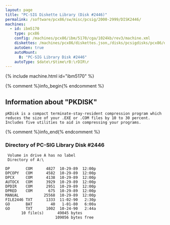 ```yaml
---
layout: page
title: "PC-SIG Diskette Library (Disk #2446)"
permalink: /software/pcx86/sw/misc/pcsig/2000-2999/DISK2446/
machines:
  - id: ibm5170
    type: pcx86
    config: /machines/pcx86/ibm/5170/cga/1024kb/rev3/machine.xml
    diskettes: /machines/pcx86/diskettes.json,/disks/pcsigdisks/pcx86/diskettes.json
    autoGen: true
    autoMount:
      B: "PC-SIG Library Disk #2446"
    autoType: $date\r$time\rB:\rDIR\r
---
```


{% include machine.html id="ibm5170" %}

{% comment %}info_begin{% endcomment %}

## Information about "PKDISK"

    pKDisk is a compact terminate-stay-resident compression program which
    reduces the size of your .EXE or .COM files by 10 to 30 percent.
    Includes five utilities to aid in compressing your programs.
{% comment %}info_end{% endcomment %}


### Directory of PC-SIG Library Disk #2446

     Volume in drive A has no label
     Directory of A:\

    DP       COM      4827  10-29-89  12:00p
    DPCOPY   COM      4582  10-29-89  12:00p
    DPCX     COM      4138  10-29-89  12:00p
    AUTOCX   COM      3929  10-29-89  12:00p
    DPDIR    COM      2951  10-29-89  12:00p
    DPRED    COM       675  10-29-89  12:00p
    MANUAL           25568  10-29-89  12:00p
    FILE2446 TXT      1333  11-02-90   2:30p
    GO       BAT        40   1-01-80   6:00a
    GO       TXT      1002  10-24-90   2:44a
           10 file(s)      49045 bytes
                          109056 bytes free
